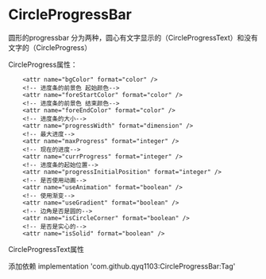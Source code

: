 # CircleProgressBar
圆形的progressbar
分为两种，圆心有文字显示的（CircleProgressText）和没有文字的（CircleProgress）

CircleProgress属性：
   <!-- 进度条的背景色-->
        <attr name="bgColor" format="color" />
        <!-- 进度条的前景色 起始颜色-->
        <attr name="foreStartColor" format="color" />
        <!-- 进度条的前景色 结束颜色-->
        <attr name="foreEndColor" format="color" />
        <!-- 进度条的大小-->
        <attr name="progressWidth" format="dimension" />
        <!-- 最大进度-->
        <attr name="maxProgress" format="integer" />
        <!-- 现在的进度-->
        <attr name="currProgress" format="integer" />
        <!-- 进度条的起始位置-->
        <attr name="progressInitialPosition" format="integer" />
        <!-- 是否使用动画-->
        <attr name="useAnimation" format="boolean" />
        <!-- 使用渐变-->
        <attr name="useGradient" format="boolean" />
        <!-- 边角是否是圆的-->
        <attr name="isCircleCorner" format="boolean" />
        <!-- 是否是实心的-->
        <attr name="isSolid" format="boolean" />
        
CircleProgressText属性
         <!--中心字体颜色-->
        <attr name="text_color" format="color" />
        <!--是否加粗字体-->
        <attr name="isBoldd" format="boolean" />
        <!--字体大小-->
        <attr name="text_size" format="dimension"/>
        
添加依赖
        implementation 'com.github.qyq1103:CircleProgressBar:Tag'
        
        
        
        
        
        
        
        
        
